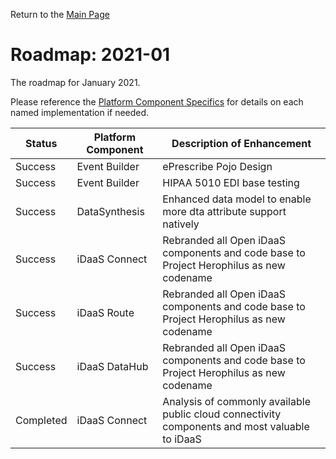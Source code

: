 Return to the <a href="https://project-herophilus.github.io/Project-Herophilus-Assets/" target="_blank">Main Page</a>

# Roadmap: 2021-01
The roadmap for January 2021.

Please reference the [Platform Component Specifics](../Design/PlatformComponents.md) for details on each named implementation if needed.

| Status | Platform Component   | Description of Enhancement|
|---|---|---|
|Success|Event Builder|ePrescribe Pojo Design|
|Success|Event Builder|HIPAA 5010 EDI base testing|
|Success|DataSynthesis|Enhanced data model to enable more dta attribute support natively|
|Success|iDaaS Connect|Rebranded all Open iDaaS components and code base to Project Herophilus as new codename|
|Success|iDaaS Route|Rebranded all Open iDaaS components and code base to Project Herophilus as new codename|
|Success|iDaaS DataHub|Rebranded all Open iDaaS components and code base to Project Herophilus as new codename|
|Completed|iDaaS Connect|Analysis of commonly available public cloud connectivity components and most valuable to iDaaS|
